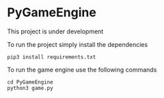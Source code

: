 # PyGameEngine

This project is under development

To run the project simply install the dependencies

```
pip3 install requirements.txt
```

To run the game engine use the following commands
```
cd PyGameEngine
python3 game.py
```